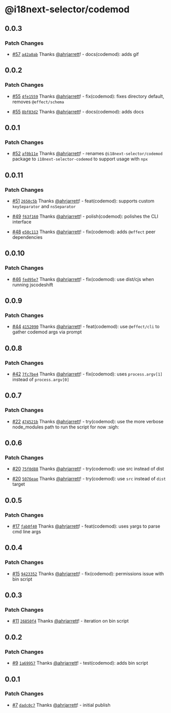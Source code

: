 # @i18next-selector/codemod

## 0.0.3

### Patch Changes

- [#57](https://github.com/ahrjarrett/i18next-selector/pull/57) [`a42a0ab`](https://github.com/ahrjarrett/i18next-selector/commit/a42a0abb16ce886893539711ac9ad460f62a3dba) Thanks [@ahrjarrett](https://github.com/ahrjarrett)! - docs(codemod): adds gif

## 0.0.2

### Patch Changes

- [#55](https://github.com/ahrjarrett/i18next-selector/pull/55) [`4fe1559`](https://github.com/ahrjarrett/i18next-selector/commit/4fe15590ac3ee6d6fdf6f32727d140129794d625) Thanks [@ahrjarrett](https://github.com/ahrjarrett)! - fix(codemod): fixes directory default, removes `@effect/schema`

- [#55](https://github.com/ahrjarrett/i18next-selector/pull/55) [`8bf03d2`](https://github.com/ahrjarrett/i18next-selector/commit/8bf03d260313edaf8966bb9c5cd6beb26ac76072) Thanks [@ahrjarrett](https://github.com/ahrjarrett)! - docs(codemod): adds docs

## 0.0.1

### Patch Changes

- [#52](https://github.com/ahrjarrett/i18next-selector/pull/52) [`af0b11e`](https://github.com/ahrjarrett/i18next-selector/commit/af0b11ea309dff98b1fd38da48f08a5cc6cf45be) Thanks [@ahrjarrett](https://github.com/ahrjarrett)! - renames `@i18next-selector/codemod` package to `i18next-selector-codemod` to support usage with `npx`

## 0.0.11

### Patch Changes

- [#51](https://github.com/ahrjarrett/i18next-selector/pull/51) [`2650c5b`](https://github.com/ahrjarrett/i18next-selector/commit/2650c5b8a8efb58b1f99fd51f582ab28595f9d91) Thanks [@ahrjarrett](https://github.com/ahrjarrett)! - feat(codemod): supports custom `keySeparator` and `nsSeparator`

- [#49](https://github.com/ahrjarrett/i18next-selector/pull/49) [`f63f160`](https://github.com/ahrjarrett/i18next-selector/commit/f63f160928d9186afde86753718c2549cba41bcf) Thanks [@ahrjarrett](https://github.com/ahrjarrett)! - polish(codemod): polishes the CLI interface

- [#48](https://github.com/ahrjarrett/i18next-selector/pull/48) [`e50c113`](https://github.com/ahrjarrett/i18next-selector/commit/e50c113772240c10ddb0f06bb46ac23d9b018b7d) Thanks [@ahrjarrett](https://github.com/ahrjarrett)! - fix(codemod): adds `@effect` peer dependencies

## 0.0.10

### Patch Changes

- [#46](https://github.com/ahrjarrett/i18next-selector/pull/46) [`fed95e7`](https://github.com/ahrjarrett/i18next-selector/commit/fed95e71ccec46945cbe90e28b768e72296c3dbd) Thanks [@ahrjarrett](https://github.com/ahrjarrett)! - fix(codemod): use dist/cjs when running jscodeshift

## 0.0.9

### Patch Changes

- [#44](https://github.com/ahrjarrett/i18next-selector/pull/44) [`4152090`](https://github.com/ahrjarrett/i18next-selector/commit/41520901344a58c28aa1c8cd5e45686db5bfcc37) Thanks [@ahrjarrett](https://github.com/ahrjarrett)! - feat(codemod): use `@effect/cli` to gather codemod args via prompt

## 0.0.8

### Patch Changes

- [#42](https://github.com/ahrjarrett/i18next-selector/pull/42) [`7fc7be4`](https://github.com/ahrjarrett/i18next-selector/commit/7fc7be49cb42ebad8b3325c6aa0056732f1fc68a) Thanks [@ahrjarrett](https://github.com/ahrjarrett)! - fix(codemod): uses `process.argv[1]` instead of `process.argv[0]`

## 0.0.7

### Patch Changes

- [#22](https://github.com/ahrjarrett/i18next-selector/pull/22) [`474521b`](https://github.com/ahrjarrett/i18next-selector/commit/474521b9e6aa52f07d5d9a7b3eaface2fab8022f) Thanks [@ahrjarrett](https://github.com/ahrjarrett)! - try(codemod): use the more verbose node_modules path to run the script for now :sigh:

## 0.0.6

### Patch Changes

- [#20](https://github.com/ahrjarrett/i18next-selector/pull/20) [`75f0d88`](https://github.com/ahrjarrett/i18next-selector/commit/75f0d88c13ce8f594edc1ad0c06996f633e6ee40) Thanks [@ahrjarrett](https://github.com/ahrjarrett)! - try(codemod): use src instead of dist

- [#20](https://github.com/ahrjarrett/i18next-selector/pull/20) [`5076eae`](https://github.com/ahrjarrett/i18next-selector/commit/5076eae169fe1f083f1b4780cf3406d00f86686b) Thanks [@ahrjarrett](https://github.com/ahrjarrett)! - try(codemod): use `src` instead of `dist` target

## 0.0.5

### Patch Changes

- [#17](https://github.com/ahrjarrett/i18next-selector/pull/17) [`fab0f40`](https://github.com/ahrjarrett/i18next-selector/commit/fab0f40f595492c5663eaccc1356904f269783a3) Thanks [@ahrjarrett](https://github.com/ahrjarrett)! - feat(codemod): uses yargs to parse cmd line args

## 0.0.4

### Patch Changes

- [#15](https://github.com/ahrjarrett/i18next-selector/pull/15) [`9423352`](https://github.com/ahrjarrett/i18next-selector/commit/9423352b531cbacc1fb4e4092557543d5186c625) Thanks [@ahrjarrett](https://github.com/ahrjarrett)! - fix(codemod): permissions issue with bin script

## 0.0.3

### Patch Changes

- [#11](https://github.com/ahrjarrett/i18next-selector/pull/11) [`26850f4`](https://github.com/ahrjarrett/i18next-selector/commit/26850f435b6ce32892d8d5b1edd406f37ec7326f) Thanks [@ahrjarrett](https://github.com/ahrjarrett)! - iteration on bin script

## 0.0.2

### Patch Changes

- [#9](https://github.com/ahrjarrett/i18next-selector/pull/9) [`1a69957`](https://github.com/ahrjarrett/i18next-selector/commit/1a69957e3dcddc267cbbf23627383417fb683da5) Thanks [@ahrjarrett](https://github.com/ahrjarrett)! - test(codemod): adds bin script

## 0.0.1

### Patch Changes

- [#7](https://github.com/ahrjarrett/i18next-selector/pull/7) [`dadc0c7`](https://github.com/ahrjarrett/i18next-selector/commit/dadc0c77cc412afc89f84bb70480932ee4560d26) Thanks [@ahrjarrett](https://github.com/ahrjarrett)! - initial publish
